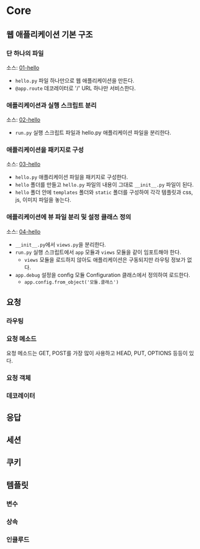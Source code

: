 # Core


## 웹 애플리케이션 기본 구조

### 단 하나의 파일

소스: [01-hello](01-hello)

* ```hello.py``` 파일 하나만으로 웹 애플리케이션을 만든다.
* ```@app.route``` 데코레이터로 '/' URL 하나만 서비스한다.

### 애플리케이션과 실행 스크립트 분리

소스: [02-hello](02-hello)

* ```run.py``` 실행 스크립트 파일과 hello.py 애플리케이션 파일을 분리한다.

### 애플리케이션을 패키지로 구성

소스: [03-hello](03-hello)

* ```hello.py``` 애플리케이션 파일을 패키지로 구성한다.
* ```hello``` 폴더를 만들고 ```hello.py``` 파일의 내용이 그대로 ```__init__.py``` 파일이 된다.
* ```hello``` 폴더 안에 ```templates``` 폴더와 ```static``` 폴더를 구성하여 각각 템플릿과 css, js, 이미지 파일을 놓는다.

### 애플리케이션에 뷰 파일 분리 및 설정 클래스 정의

소스: [04-hello](04-hello)

* ```__init__.py```에서 ```views.py```을 분리한다.
* ```run.py``` 실행 스크립트에서 ```app``` 모듈과 ```views``` 모듈을 같이 임포트해야 한다.
    * ```views``` 모듈을 로드하지 않아도 애플리케이션은 구동되지만 라우팅 정보가 없다.
* ```app.debug``` 설정을 config 모듈 Configuration 클래스에서 정의하여 로드한다.
    * ```app.config.from_object('모듈.클래스')```

## 요청

### 라우팅

### 요청 메소드

요청 메소드는 GET, POST를 가장 많이 사용하고 HEAD, PUT, OPTIONS 등등이 있다.

### 요청 객체

### 데코레이터

## 응답

## 세션

## 쿠키

## 템플릿

### 변수

### 상속

### 인클루드
